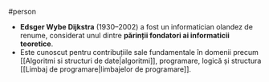 #person 
- **Edsger Wybe Dijkstra** (1930–2002) a fost un informatician olandez de renume, considerat unul dintre **părinții fondatori ai informaticii teoretice**.  
- Este cunoscut pentru contribuțiile sale fundamentale în domenii precum [[Algoritmi si structuri de date|algoritmi]], programare, logică și structura [[Limbaj de programare|limbajelor de programare]].